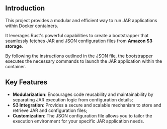 ## Introduction

This project provides a modular and efficient way to run JAR applications within Docker containers.

It leverages Rust's powerful capabilities to create a bootstrapper that seamlessly fetches JAR and JSON configuration files from **Amazon S3 storage**. 

By following the instructions outlined in the JSON file, the bootstrapper executes the necessary commands to launch the JAR application within the container.

## Key Features

- **Modularization**: Encourages code reusability and maintainability by separating JAR execution logic from configuration details;
- **S3 Integration**: Provides a secure and scalable mechanism to store and retrieve JAR and configuration files;
- **Customization**: The JSON configuration file allows you to tailor the execution environment for your specific JAR application needs.
